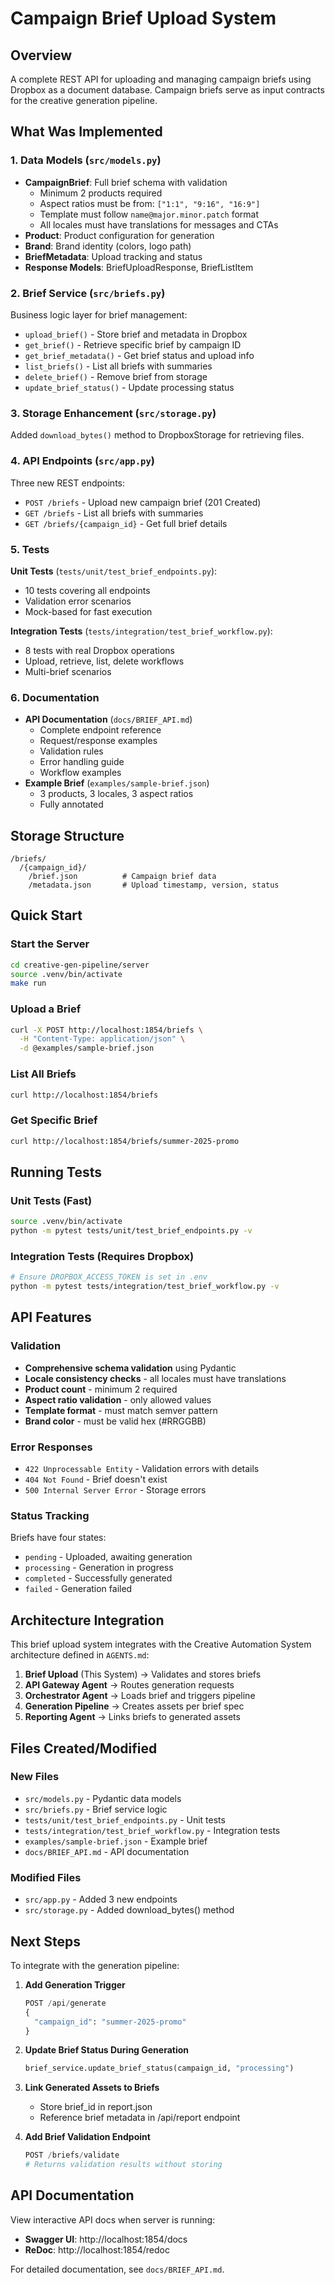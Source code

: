 # Campaign Brief Upload System

## Overview

A complete REST API for uploading and managing campaign briefs using Dropbox as a document database. Campaign briefs serve as input contracts for the creative generation pipeline.

## What Was Implemented

### 1. Data Models (`src/models.py`)
- **CampaignBrief**: Full brief schema with validation
  - Minimum 2 products required
  - Aspect ratios must be from: `["1:1", "9:16", "16:9"]`
  - Template must follow `name@major.minor.patch` format
  - All locales must have translations for messages and CTAs
- **Product**: Product configuration for generation
- **Brand**: Brand identity (colors, logo path)
- **BriefMetadata**: Upload tracking and status
- **Response Models**: BriefUploadResponse, BriefListItem

### 2. Brief Service (`src/briefs.py`)
Business logic layer for brief management:
- `upload_brief()` - Store brief and metadata in Dropbox
- `get_brief()` - Retrieve specific brief by campaign ID
- `get_brief_metadata()` - Get brief status and upload info
- `list_briefs()` - List all briefs with summaries
- `delete_brief()` - Remove brief from storage
- `update_brief_status()` - Update processing status

### 3. Storage Enhancement (`src/storage.py`)
Added `download_bytes()` method to DropboxStorage for retrieving files.

### 4. API Endpoints (`src/app.py`)
Three new REST endpoints:
- `POST /briefs` - Upload new campaign brief (201 Created)
- `GET /briefs` - List all briefs with summaries
- `GET /briefs/{campaign_id}` - Get full brief details

### 5. Tests
**Unit Tests** (`tests/unit/test_brief_endpoints.py`):
- 10 tests covering all endpoints
- Validation error scenarios
- Mock-based for fast execution

**Integration Tests** (`tests/integration/test_brief_workflow.py`):
- 8 tests with real Dropbox operations
- Upload, retrieve, list, delete workflows
- Multi-brief scenarios

### 6. Documentation
- **API Documentation** (`docs/BRIEF_API.md`)
  - Complete endpoint reference
  - Request/response examples
  - Validation rules
  - Error handling guide
  - Workflow examples
- **Example Brief** (`examples/sample-brief.json`)
  - 3 products, 3 locales, 3 aspect ratios
  - Fully annotated

## Storage Structure

```
/briefs/
  /{campaign_id}/
    /brief.json          # Campaign brief data
    /metadata.json       # Upload timestamp, version, status
```

## Quick Start

### Start the Server
```bash
cd creative-gen-pipeline/server
source .venv/bin/activate
make run
```

### Upload a Brief
```bash
curl -X POST http://localhost:1854/briefs \
  -H "Content-Type: application/json" \
  -d @examples/sample-brief.json
```

### List All Briefs
```bash
curl http://localhost:1854/briefs
```

### Get Specific Brief
```bash
curl http://localhost:1854/briefs/summer-2025-promo
```

## Running Tests

### Unit Tests (Fast)
```bash
source .venv/bin/activate
python -m pytest tests/unit/test_brief_endpoints.py -v
```

### Integration Tests (Requires Dropbox)
```bash
# Ensure DROPBOX_ACCESS_TOKEN is set in .env
python -m pytest tests/integration/test_brief_workflow.py -v
```

## API Features

### Validation
- **Comprehensive schema validation** using Pydantic
- **Locale consistency checks** - all locales must have translations
- **Product count** - minimum 2 required
- **Aspect ratio validation** - only allowed values
- **Template format** - must match semver pattern
- **Brand color** - must be valid hex (#RRGGBB)

### Error Responses
- `422 Unprocessable Entity` - Validation errors with details
- `404 Not Found` - Brief doesn't exist
- `500 Internal Server Error` - Storage errors

### Status Tracking
Briefs have four states:
- `pending` - Uploaded, awaiting generation
- `processing` - Generation in progress
- `completed` - Successfully generated
- `failed` - Generation failed

## Architecture Integration

This brief upload system integrates with the Creative Automation System architecture defined in `AGENTS.md`:

1. **Brief Upload** (This System) → Validates and stores briefs
2. **API Gateway Agent** → Routes generation requests
3. **Orchestrator Agent** → Loads brief and triggers pipeline
4. **Generation Pipeline** → Creates assets per brief spec
5. **Reporting Agent** → Links briefs to generated assets

## Files Created/Modified

### New Files
- `src/models.py` - Pydantic data models
- `src/briefs.py` - Brief service logic
- `tests/unit/test_brief_endpoints.py` - Unit tests
- `tests/integration/test_brief_workflow.py` - Integration tests
- `examples/sample-brief.json` - Example brief
- `docs/BRIEF_API.md` - API documentation

### Modified Files
- `src/app.py` - Added 3 new endpoints
- `src/storage.py` - Added download_bytes() method

## Next Steps

To integrate with the generation pipeline:

1. **Add Generation Trigger**
   ```python
   POST /api/generate
   {
     "campaign_id": "summer-2025-promo"
   }
   ```

2. **Update Brief Status During Generation**
   ```python
   brief_service.update_brief_status(campaign_id, "processing")
   ```

3. **Link Generated Assets to Briefs**
   - Store brief_id in report.json
   - Reference brief metadata in /api/report endpoint

4. **Add Brief Validation Endpoint**
   ```python
   POST /briefs/validate
   # Returns validation results without storing
   ```

## API Documentation

View interactive API docs when server is running:
- **Swagger UI**: http://localhost:1854/docs
- **ReDoc**: http://localhost:1854/redoc

For detailed documentation, see `docs/BRIEF_API.md`.

